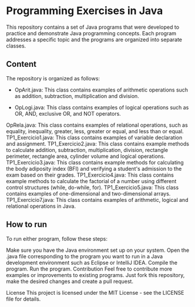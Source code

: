 # Programming Exercises in Java
This repository contains a set of Java programs that were developed to practice and demonstrate Java programming concepts. Each program addresses a specific topic and the programs are organized into separate classes.

## Content
The repository is organized as follows:

- OpArit.java: This class contains examples of arithmetic operations such as addition, subtraction, multiplication and division.

- OpLogi.java: This class contains examples of logical operations such as OR, AND, exclusive OR, and NOT operators.

OpRela.java: This class contains examples of relational operations, such as equality, inequality, greater, less, greater or equal, and less than or equal.
TP1_Exercicio1.java: This class contains examples of variable declaration and assignment.
TP1_Exercicio2.java: This class contains example methods to calculate addition, subtraction, multiplication, division, rectangle perimeter, rectangle area, cylinder volume and logical operations.
TP1_Exercicio3.java: This class contains example methods for calculating the body adiposity index (BFI) and verifying a student's admission to the exam based on their grades.
TP1_Exercicio4.java: This class contains example methods to calculate the factorial of a number using different control structures (while, do-while, for).
TP1_Exercicio5.java: This class contains examples of one-dimensional and two-dimensional arrays.
TP1_Exercicio7.java: This class contains examples of arithmetic, logical and relational operations in Java.

## How to run
To run either program, follow these steps:

Make sure you have the Java environment set up on your system.
Open the .java file corresponding to the program you want to run in a Java development environment such as Eclipse or IntelliJ IDEA.
Compile the program.
Run the program.
Contribution
Feel free to contribute more examples or improvements to existing programs. Just fork this repository, make the desired changes and create a pull request.

License
This project is licensed under the MIT License - see the LICENSE file for details.
